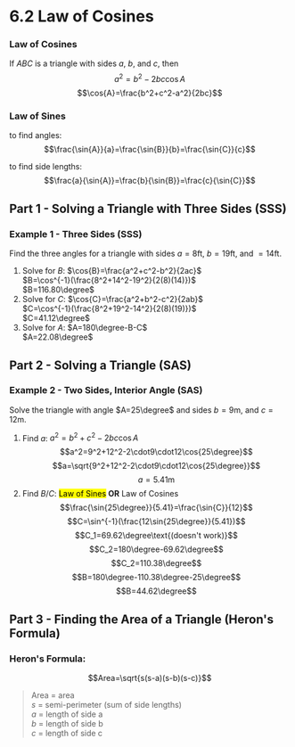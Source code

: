 # 6.2 Law of Cosines

### Law of Cosines
If $ABC$ is a triangle with sides $a$, $b$, and $c$, then
$$a^2=b^2-2bc\cos{A}$$
$$\cos{A}=\frac{b^2+c^2-a^2}{2bc}$$

### Law of Sines
to find angles:
$$\frac{\sin{A}}{a}=\frac{\sin{B}}{b}=\frac{\sin{C}}{c}$$

to find side lengths:
$$\frac{a}{\sin{A}}=\frac{b}{\sin{B}}=\frac{c}{\sin{C}}$$

## Part 1 - Solving a Triangle with Three Sides (SSS)

### Example 1 - Three Sides (SSS)
Find the three angles for a triangle with sides $a=8\text{ft}$, $b=19\text{ft}$, and $=14\text{ft}$.
1. Solve for $B$: $\cos{B}=\frac{a^2+c^2-b^2}{2ac}$<br>
$B=\cos^{-1}(\frac{8^2+14^2-19^2}{2(8)(14)})$<br>
$B=116.80\degree$<br>
2. Solve for $C$: $\cos{C}=\frac{a^2+b^2-c^2}{2ab}$<br>
$C=\cos^{-1}(\frac{8^2+19^2-14^2}{2(8)(19)})$<br>
$C=41.12\degree$<br>
3. Solve for $A$: $A=180\degree-B-C$<br>
$A=22.08\degree$
## Part 2 - Solving a Triangle (SAS)
### Example 2 - Two Sides, Interior Angle (SAS)
Solve the triangle with angle $A=25\degree$ and sides $b=9\text{m}$, and $c=12\text{m}$.
1. Find $a$: $a^2=b^2+c^2-2bc\cos{A}$
	$$a^2=9^2+12^2-2\cdot9\cdot12\cos{25\degree}$$
	$$a=\sqrt{9^2+12^2-2\cdot9\cdot12\cos{25\degree}}$$
	$$a=5.41\text{m}$$
2. Find $B$/$C$: <mark>Law of Sines</mark> **OR** Law of Cosines
$$\frac{\sin{25\degree}}{5.41}=\frac{\sin{C}}{12}$$
$$C=\sin^{-1}(\frac{12\sin{25\degree}}{5.41})$$
$$C_1=69.62\degree\text{(doesn't work)}$$
$$C_2=180\degree-69.62\degree$$
$$C_2=110.38\degree$$
$$B=180\degree-110.38\degree-25\degree$$
$$B=44.62\degree$$
## Part 3 - Finding the Area of a Triangle (Heron's Formula)
### Heron's Formula:
$$Area=\sqrt{s(s-a)(s-b)(s-c)}$$
>$\text{Area}$	=	area<br>
$s$	=	semi-perimeter (sum of side lengths)<br>
$a$	=	length of side a<br>
$b$	=	length of side b<br>
$c$	=	length of side c<br>